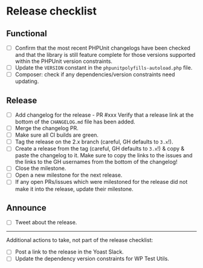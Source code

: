 Release checklist
===========================================================

<!--
If releases for multiple branches are to be tagged, always tag the 1.x release first, 2.x second etc!
-->

## Functional
- [ ] Confirm that the most recent PHPUnit changelogs have been checked and that the library is still feature complete for those versions supported within the PHPUnit version constraints.
- [ ] Update the `VERSION` constant in the `phpunitpolyfills-autoload.php` file.
- [ ] Composer: check if any dependencies/version constraints need updating.

## Release
- [ ] Add changelog for the release - PR #xxx
    Verify that a release link at the bottom of the `CHANGELOG.md` file has been added.
- [ ] Merge the changelog PR.
- [ ] Make sure all CI builds are green.
- [ ] Tag the release on the 2.x branch (careful, GH defaults to `3.x`!).
- [ ] Create a release from the tag (careful, GH defaults to `3.x`!) & copy & paste the changelog to it.
    Make sure to copy the links to the issues and the links to the GH usernames from the bottom of the changelog!
- [ ] Close the milestone.
- [ ] Open a new milestone for the next release.
- [ ] If any open PRs/issues which were milestoned for the release did not make it into the release, update their milestone.

## Announce
- [ ] Tweet about the release.


---

Additional actions to take, not part of the release checklist:
- [ ] Post a link to the release in the Yoast Slack.
- [ ] Update the dependency version constraints for WP Test Utils.
